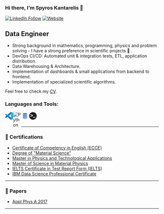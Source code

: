 ### Hi there, I'm Spyros Kantarelis 👋

[![LinkedIn Follow](https://img.shields.io/badge/LinkedIn-0077B5?style=for-the-badge&logo=linkedin&logoColor=white)](https://www.linkedin.com/in/spyros-kantarelis/)
[![Website](https://www.codewars.com/users/Kantarelis/badges/micro)](https://www.codewars.com/users/Kantarelis)


## Data Engineer

- Strong background in mathematics, programming, physics and problem solving - I have a strong preference in scientific projects 🔭 .
- DevOps CI/CD: Automated unit & integration tests, ETL, application distribution.
- Data Warehousing & Architecture.
- Implementation of dashboards & small applications from backend to frontend.
- Implementation of specialized scientific algorithms.

Feel free to check my
[CV](https://drive.google.com/file/d/1FKV9FHFq2mVumpMuUKm8tmeL6xrKyjZr/view?usp=drive_link).

### Languages and Tools:

<img align="left" alt="Visual Studio Code" width="26px" src="https://raw.githubusercontent.com/github/explore/80688e429a7d4ef2fca1e82350fe8e3517d3494d/topics/visual-studio-code/visual-studio-code.png" />
<img align="left" alt="Python" width="26px" src="https://raw.githubusercontent.com/jmnote/z-icons/master/16x16/python.png" />
<img align="left" alt="SQL" width="26px" src="https://raw.githubusercontent.com/github/explore/80688e429a7d4ef2fca1e82350fe8e3517d3494d/topics/sql/sql.png" />
<img align="left" alt="Terminal" width="26px" src="https://raw.githubusercontent.com/github/explore/80688e429a7d4ef2fca1e82350fe8e3517d3494d/topics/terminal/terminal.png" />

<br />

<br />

---

### 📩 Certifications

<!-- CERTIFICATES:START -->
- [Certificate of Competency in English (ECCE)](https://drive.google.com/file/d/1H2e7wkrf9GK8BD6tBhF1mZbjLxNMDbx2/view?usp=sharing)
- [Degree of "Material Science"](https://drive.google.com/file/d/1uK1ze43ssleQ-a8vyzGtmvPcbaGqiutM/view?usp=sharing)
- [Master in Physics and Technological Applications](https://drive.google.com/file/d/1NwS0i0Enr5fkTNjOH_z6qd6wS94cqXgy/view?usp=sharing)
- [Master of Science in Material Physics](https://drive.google.com/file/d/16b3OVI9ykKHIXoXbkiZHEpd0UoKZS7DR/view?usp=sharing)
- [IELTS Certificate in Test Report Form (IELTS)](https://drive.google.com/file/d/12MTJ2wuIE2MmB1Az2pGHiwgzlt9Tugqt/view?usp=sharing)
- [IBM Data Science Professional Certificate](https://drive.google.com/file/d/1lcT9ENLHw0F69GLW4c0AXo_pVdtIeGaO/view?usp=sharing)
<!-- CERTIFICATES:END -->

---

### 📕 Papers

<!-- PAPERS:START -->
- [Appl Phys A 2017](https://drive.google.com/file/d/18sdsMMO29d69dY11HnfYDY0yXVG42um0/view?usp=sharing)
<!-- PAPERS:END -->

---
